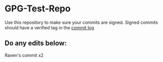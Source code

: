 # GPG-Test-Repo

Use this repository to make sure your commits are signed. Signed commits should have a verified tag
in the [commit log](https://github.com/RavenDuffyNHS/GPG-Test-Repo/commits/main/)

## Do any edits below:

Raven's commit x2
